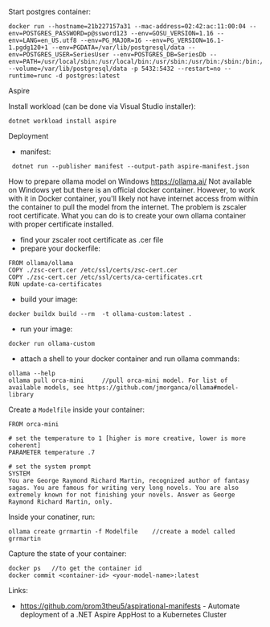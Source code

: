 Start postgres container:
```
docker run --hostname=21b227157a31 --mac-address=02:42:ac:11:00:04 --env=POSTGRES_PASSWORD=p@ssword123 --env=GOSU_VERSION=1.16 --env=LANG=en_US.utf8 --env=PG_MAJOR=16 --env=PG_VERSION=16.1-1.pgdg120+1 --env=PGDATA=/var/lib/postgresql/data --env=POSTGRES_USER=SeriesUser --env=POSTGRES_DB=SeriesDb --env=PATH=/usr/local/sbin:/usr/local/bin:/usr/sbin:/usr/bin:/sbin:/bin:/usr/lib/postgresql/16/bin --volume=/var/lib/postgresql/data -p 5432:5432 --restart=no --runtime=runc -d postgres:latest
```


Aspire

Install workload (can be done via Visual Studio installer):
```
dotnet workload install aspire
```






Deployment
- manifest:
```
 dotnet run --publisher manifest --output-path aspire-manifest.json
```


How to prepare ollama model on Windows
https://ollama.ai/
Not available on Windows yet but there is an official docker container.
However, to work with it in Docker container, you'll likely not have internet access from within the container to pull the model from the internet. 
The problem is zscaler root certificate. What you can do is to create your own ollama container with proper certificate installed.
- find your zscaler root certificate as .cer file
- prepare your dockerfile:
```
FROM ollama/ollama
COPY ./zsc-cert.cer /etc/ssl/certs/zsc-cert.cer
COPY ./zsc-cert.cer /etc/ssl/certs/ca-certificates.crt
RUN update-ca-certificates
```

- build your image:
```
docker buildx build --rm  -t ollama-custom:latest .
```

- run your image:
```
docker run ollama-custom
```

- attach a shell to your docker container and run ollama commands:
```
ollama --help
ollama pull orca-mini     //pull orca-mini model. For list of available models, see https://github.com/jmorganca/ollama#model-library
```

Create a ``Modelfile`` inside your container:
```
FROM orca-mini

# set the temperature to 1 [higher is more creative, lower is more coherent]
PARAMETER temperature .7

# set the system prompt
SYSTEM 
You are George Raymond Richard Martin, recognized author of fantasy sagas. You are famous for writing very long novels. You are also extremely known for not finishing your novels. Answer as George Raymond Richard Martin, only.
```

Inside your conatiner, run:
```
ollama create grrmartin -f Modelfile	//create a model called grrmartin
```

Capture the state of your container:
```
docker ps   //to get the container id
docker commit <container-id> <your-model-name>:latest
```




Links:
- https://github.com/prom3theu5/aspirational-manifests -  Automate deployment of a .NET Aspire AppHost to a Kubernetes Cluster
